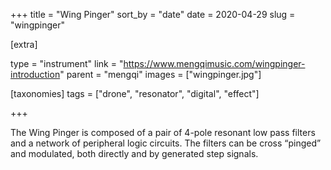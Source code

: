 +++
title = "Wing Pinger"
sort_by = "date"
date = 2020-04-29
slug = "wingpinger"

[extra]

type = "instrument"
link = "https://www.mengqimusic.com/wingpinger-introduction"
parent = "mengqi"
images = ["wingpinger.jpg"]

[taxonomies]
tags = ["drone", "resonator", "digital", "effect"]

+++

The Wing Pinger is composed of a pair of 4-pole resonant low pass filters and a network of peripheral logic circuits. The filters can be cross “pinged” and modulated, both directly and by generated step signals.
